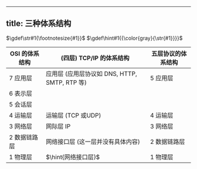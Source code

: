 
---
title: 三种体系结构
---

$\gdef\str#1{\footnotesize{#1}}$
$\gdef\hint#1{{\color{gray}{\str{#1}}}}$

| OSI 的体系结构 | (四层) TCP/IP 的体系结构 | 五层协议的体系结构 |
| - | - | - |
| 7	应用层 | 应用层 (应用层协议如	DNS, HTTP, SMTP, RTP 等) | 5 应用层 |
| 6 表示层 |  
| 5 会话层 |
| 4 运输层 | 运输层 (TCP 或UDP) | 4 运输层 |
| 3 网络层 | 网际层 IP | 3 网络层 |
| 2 数据链路层 | 网络接口层 (这一层并没有具体内容) | 2 数据链路层
| 1 物理层 | $\hint{网络接口层}$ | 1 物理层 |

